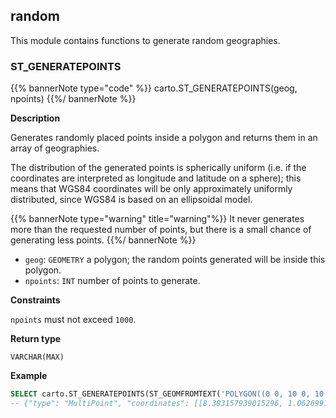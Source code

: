 ## random

<div class="badges"><div class="advanced"></div></div>

This module contains functions to generate random geographies.

### ST_GENERATEPOINTS

{{% bannerNote type="code" %}}
carto.ST_GENERATEPOINTS(geog, npoints)
{{%/ bannerNote %}}

**Description**

Generates randomly placed points inside a polygon and returns them in an array of geographies.

The distribution of the generated points is spherically uniform (i.e. if the coordinates are interpreted as longitude and latitude on a sphere); this means that WGS84 coordinates will be only approximately uniformly distributed, since WGS84 is based on an ellipsoidal model.

{{% bannerNote type="warning" title="warning"%}}
It never generates more than the requested number of points, but there is a small chance of generating less points.
{{%/ bannerNote %}}

* `geog`: `GEOMETRY` a polygon; the random points generated will be inside this polygon.
* `npoints`: `INT` number of points to generate.

**Constraints**

`npoints` must not exceed `1000`.

**Return type**

`VARCHAR(MAX)`

**Example**

```sql
SELECT carto.ST_GENERATEPOINTS(ST_GEOMFROMTEXT('POLYGON((0 0, 10 0, 10 10, 0 0))'), 100);
-- {"type": "MultiPoint", "coordinates": [[8.383157939015296, 1.062699131285872], ...
```